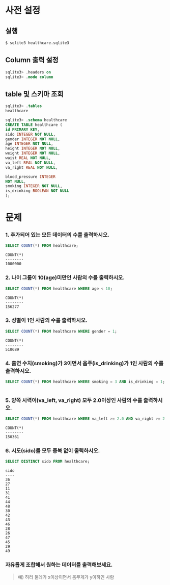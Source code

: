 # 사전 설정

## 실행

```bash
$ sqlite3 healthcare.sqlite3 
```

## Column 출력 설정

```sql
sqlite3> .headers on 
sqlite3> .mode column
```

## table 및 스키마 조회

```sql
sqlite3> .tables
healthcare

sqlite3> .schema healthcare
CREATE TABLE healthcare (
id PRIMARY KEY,        
sido INTEGER NOT NULL, 
gender INTEGER NOT NULL,
age INTEGER NOT NULL,  
height INTEGER NOT NULL,
weight INTEGER NOT NULL,
waist REAL NOT NULL,   
va_left REAL NOT NULL, 
va_right REAL NOT NULL,

blood_pressure INTEGER 
NOT NULL,
smoking INTEGER NOT NULL,
is_drinking BOOLEAN NOT NULL
);
```

# 문제

### 1. 추가되어 있는 모든 데이터의 수를 출력하시오.

```sql
SELECT COUNT(*) FROM healthcare;
```

```
COUNT(*)
--------
1000000
```

### 2. 나이 그룹이 10(age)미만인 사람의 수를 출력하시오.

```sql
SELECT COUNT(*) FROM healthcare WHERE age < 10;
```

```
COUNT(*)
--------
156277
```

### 3. 성별이 1인 사람의 수를 출력하시오.

```sql
SELECT COUNT(*) FROM healthcare WHERE gender = 1;
```

```
COUNT(*)
--------
510689
```

### 4. 흡연 수치(smoking)가 3이면서 음주(is_drinking)가 1인 사람의 수를 출력하시오.

```sql
SELECT COUNT(*) FROM healthcare WHERE smoking = 3 AND is_drinking = 1;
```

```
```

### 5. 양쪽 시력이(va_left, va_right) 모두 2.0이상인 사람의 수를 출력하시오.

```sql
SELECT COUNT(*) FROM healthcare WHERE va_left >= 2.0 AND va_right >= 2.0;
```

```
COUNT(*)
--------
150361
```

### 6. 시도(sido)를 모두 중복 없이 출력하시오.

```sql
SELECT DISTINCT sido FROM healthcare;
```

```
sido
----
36
27
11
31
41
44
48
30
42
43
46
28
26
47
45
29
49
```

### 자유롭게 조합해서 원하는 데이터를 출력해보세요.

> 예) 허리 둘레가 x이상이면서 몸무게가 y이하인 사람
